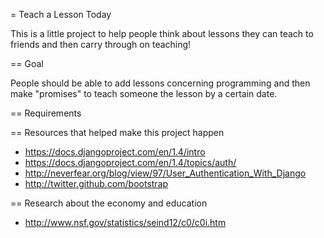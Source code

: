 = Teach a Lesson Today

This is a little project to help people think about lessons they can teach to friends and then carry through on teaching!

== Goal

People should be able to add lessons concerning programming and then make "promises" to teach someone the lesson by a certain date. 

== Requirements

== Resources that helped make this project happen

* https://docs.djangoproject.com/en/1.4/intro
* https://docs.djangoproject.com/en/1.4/topics/auth/
* http://neverfear.org/blog/view/97/User_Authentication_With_Django
* http://twitter.github.com/bootstrap

== Research about the economy and education

* http://www.nsf.gov/statistics/seind12/c0/c0i.htm
